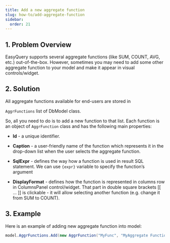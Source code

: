 ```yaml
---
title: Add a new aggregate function
slug: how-to/add-aggregate-function
sidebar:
  order: 21
---
```


## 1. Problem Overview

EasyQuery supports several aggregate functions (like SUM, COUNT, AVG, etc.) out-of-the-box. 
However, sometimes you may need to add some other aggregate function to your model and make it appear in visual controls/widget.

## 2. Solution

All aggregate functions available for end-users are stored in 

`AggrFunctions` list of DbModel class.

So, all you need to do is to add a new function to that list. Each function is an object of `AggrFunction` class and has the following main properties:

* **Id** - a unique identifier.

* **Caption** - a user-friendly name of the function which represents it in the drop-down list when the user selects the aggregate function.

* **SqlExpr** - defines the way how a function is used in result SQL statement. We can use `{expr}` variable to specify the function’s argument

* **DisplayFormat** - defines how the function is represented in columns row in ColumnsPanel control/widget. That part in double square brackets [[ … ]] is clickable - it will allow selecting another function (e.g. change it from SUM to COUNT).

## 3. Example

Here is an example of adding new aggregate function into model:

```c#
model.AggrFunctions.Add(new AggrFunction("MyFunc", "MyAggregate Function", "MYFUNC({expr1})", "[[My function]] of {attr1}"));
```
